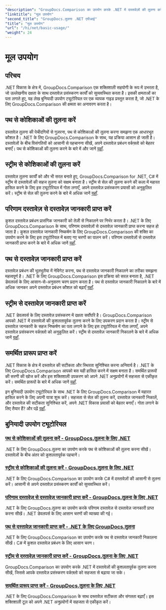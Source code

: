 ```yaml
---
"description": "GroupDocs.Comparison का उपयोग करके .NET में दस्तावेज़ों की तुलना करें। सेल तुलना, दस्तावेज़ जानकारी निष्कर्षण और समर्थित प्रारूपों को कवर करने वाले बुनियादी उपयोग ट्यूटोरियल सीखें।"
"linktitle": "मूल उपयोग"
"second_title": "GroupDocs.तुलना .NET एपीआई"
"title": "मूल उपयोग"
"url": "/hi/net/basic-usage/"
"weight": 24
---
```


# मूल उपयोग

## परिचय

.NET विकास के क्षेत्र में, GroupDocs.Comparison एक शक्तिशाली सहयोगी के रूप में उभरता है, जो उल्लेखनीय दक्षता के साथ दस्तावेज़ प्रसंस्करण कार्यों को सुव्यवस्थित करता है। इसकी क्षमताओं का पता लगाते हुए, यह लेख बुनियादी उपयोग ट्यूटोरियल पर एक व्यापक गाइड प्रस्तुत करता है, जो .NET के लिए GroupDocs.Comparison की क्षमता का अनावरण करता है।

## पथ से कोशिकाओं की तुलना करें
दस्तावेज़ तुलना की पेचीदगियों से गुज़रना, पथ से कोशिकाओं की तुलना करना समझना एक आधारभूत कौशल है। .NET के लिए GroupDocs.Comparison के साथ, यह प्रक्रिया आसान हो जाती है। दस्तावेज़ों के बीच विसंगतियों को आसानी से पहचानना सीखें, अपने दस्तावेज़ प्रबंधन वर्कफ़्लो को बेहतर बनाएँ। पथ से कोशिकाओं की तुलना करने के बारे में और जानें [यहाँ](./compare-cells-from-path/).

## स्ट्रीम से कोशिकाओं की तुलना करें
दस्तावेज़ तुलना कार्यों को और भी सरल बनाते हुए, GroupDocs.Comparison for .NET, C# में स्ट्रीम से दस्तावेज़ों की सहज तुलना को सक्षम बनाता है। स्ट्रीम से सेल की तुलना करने की कला में महारत हासिल करने के लिए इस ट्यूटोरियल में गोता लगाएँ, अपने दस्तावेज़ प्रसंस्करण प्रयासों को अनुकूलित करें। स्ट्रीम से सेल की तुलना करने के बारे में अधिक जानें [यहाँ](./compare-cells-from-stream/).

## परिणाम दस्तावेज़ से दस्तावेज़ जानकारी प्राप्त करें
कुशल दस्तावेज़ प्रबंधन प्रासंगिक जानकारी को तेज़ी से निकालने पर निर्भर करता है। .NET के लिए GroupDocs.Comparison के साथ, परिणाम दस्तावेज़ों से दस्तावेज़ जानकारी प्राप्त करना सहज हो जाता है। कुशल दस्तावेज़ जानकारी निष्कर्षण के लिए GroupDocs.Comparison की शक्ति का उपयोग करने के लिए इस ट्यूटोरियल में बताए गए चरणों का पालन करें। परिणाम दस्तावेज़ों से दस्तावेज़ जानकारी प्राप्त करने के बारे में अधिक जानें [यहाँ](./get-document-info-from-result-document/).

## पथ से दस्तावेज़ जानकारी प्राप्त करें
दस्तावेज़ प्रबंधन की भूलभुलैया में नेविगेट करना, पथ से दस्तावेज़ जानकारी निकालने का तरीका समझना महत्वपूर्ण है। .NET के लिए GroupDocs.Comparison इस प्रक्रिया को सरल बनाता है, .NET डेवलपर्स के लिए आसान-से-अनुसरण चरण प्रदान करता है। पथ से दस्तावेज़ जानकारी निकालने के बारे में अधिक जानकर अपने दस्तावेज़ प्रबंधन कौशल को बढ़ाएँ [यहाँ](./get-document-info-from-path/).

## स्ट्रीम से दस्तावेज़ जानकारी प्राप्त करें
.NET डेवलपर्स के लिए दस्तावेज़ प्रसंस्करण में दक्षता सर्वोपरि है। GroupDocs.Comparison आपको .NET में दस्तावेज़ों की कुशलतापूर्वक तुलना करने के लिए उपकरण प्रदान करता है। स्ट्रीम से दस्तावेज़ जानकारी के सहज निष्कर्षण का पता लगाने के लिए इस ट्यूटोरियल में गोता लगाएँ, अपने दस्तावेज़ प्रसंस्करण वर्कफ़्लो को अनुकूलित करें। स्ट्रीम से दस्तावेज़ जानकारी निकालने के बारे में अधिक जानें [यहाँ](./get-document-info-from-stream/).

## समर्थित प्रारूप प्राप्त करें
.NET विकास के क्षेत्र में दस्तावेज़ की सटीकता और स्थिरता सुनिश्चित करना अनिवार्य है। .NET के लिए GroupDocs.Comparison आपको बस यही हासिल करने में सक्षम बनाता है। समर्थित प्रारूपों की सरणी की खोज करें और इस शक्तिशाली उपकरण को अपने .NET अनुप्रयोगों में सहजता से एकीकृत करें। समर्थित प्रारूपों के बारे में अधिक जानें [यहाँ](./get-supported-formats/).

इन बुनियादी उपयोग ट्यूटोरियल के साथ .NET के लिए GroupDocs.Comparison में महारत हासिल करने के लिए अपनी यात्रा शुरू करें। सहजता से सेल की तुलना करें, दस्तावेज़ जानकारी निकालें, और दस्तावेज़ की सटीकता सुनिश्चित करें, अपने .NET विकास प्रयासों को बेहतर बनाएँ। गोता लगाने के लिए तैयार हैं? और पढ़ें [यहाँ](https://tutorials.groupdocs.com/comparison/net).
## बुनियादी उपयोग ट्यूटोरियल
### [पथ से कोशिकाओं की तुलना करें - GroupDocs.तुलना के लिए .NET](./compare-cells-from-path/)
.NET के लिए GroupDocs.तुलना का उपयोग करके पथ से कोशिकाओं की तुलना करना सीखें। दस्तावेज़ों के बीच अंतर को कुशलतापूर्वक पहचानें।
### [स्ट्रीम से कोशिकाओं की तुलना करें - GroupDocs.तुलना के लिए .NET](./compare-cells-from-stream/)
.NET के लिए GroupDocs.Comparison का उपयोग करके C# में दस्तावेज़ों की आसानी से तुलना करें। आसानी से अपने दस्तावेज़ प्रसंस्करण कार्यों को सुव्यवस्थित करें।
### [परिणाम दस्तावेज़ से दस्तावेज़ जानकारी प्राप्त करें - GroupDocs.तुलना के लिए .NET](./get-document-info-from-result-document/)
.NET के लिए GroupDocs.तुलना का उपयोग करके परिणाम दस्तावेज़ से दस्तावेज़ जानकारी प्राप्त करना सीखें। .NET डेवलपर्स के लिए आसान चरणों की व्याख्या की गई।
### [पथ से दस्तावेज़ जानकारी प्राप्त करें - .NET के लिए GroupDocs.तुलना](./get-document-info-from-path/)
.NET के लिए GroupDocs.Comparison का उपयोग करके पथ से दस्तावेज़ जानकारी निकालना सीखें। C# में कुशल दस्तावेज़ प्रबंधन के लिए आसान चरण।
### [स्ट्रीम से दस्तावेज़ जानकारी प्राप्त करें - GroupDocs.तुलना के लिए .NET](./get-document-info-from-stream/)
GroupDocs.Comparison का उपयोग करके .NET में दस्तावेज़ों की कुशलतापूर्वक तुलना करना सीखें, जिससे आपके दस्तावेज़ प्रसंस्करण वर्कफ़्लो को सहजता से बढ़ाया जा सके।
### [समर्थित प्रारूप प्राप्त करें - GroupDocs.तुलना के लिए .NET](./get-supported-formats/)
.NET के लिए GroupDocs.Comparison के साथ दस्तावेज़ सटीकता और संगतता बढ़ाएँ। इस शक्तिशाली टूल को अपने .NET अनुप्रयोगों में सहजता से एकीकृत करें।